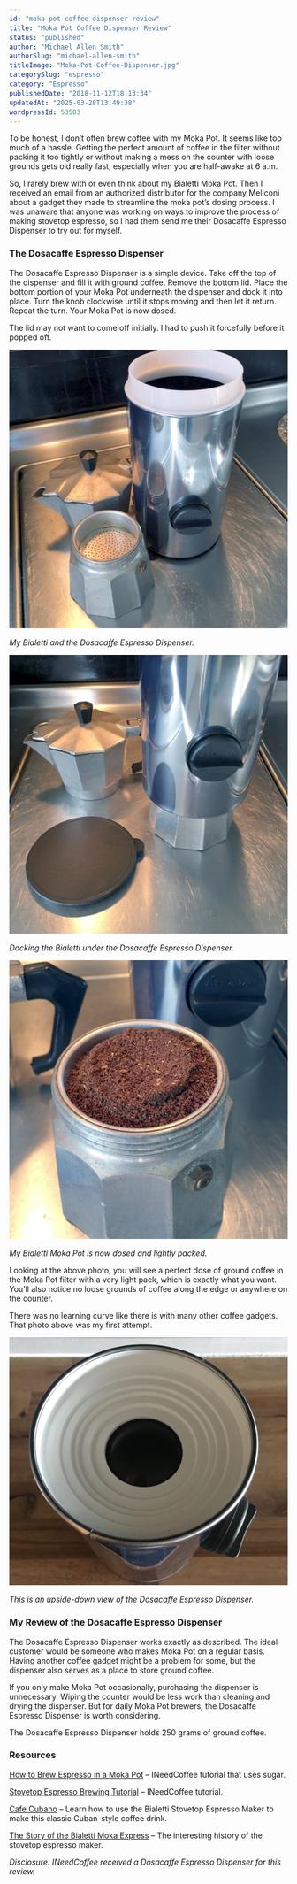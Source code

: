 ```yaml
---
id: "moka-pot-coffee-dispenser-review"
title: "Moka Pot Coffee Dispenser Review"
status: "published"
author: "Michael Allen Smith"
authorSlug: "michael-allen-smith"
titleImage: "Moka-Pot-Coffee-Dispenser.jpg"
categorySlug: "espresso"
category: "Espresso"
publishedDate: "2018-11-12T18:13:34"
updatedAt: "2025-03-28T13:49:38"
wordpressId: 53503
---
```


To be honest, I don’t often brew coffee with my Moka Pot. It seems like too much of a hassle. Getting the perfect amount of coffee in the filter without packing it too tightly or without making a mess on the counter with loose grounds gets old really fast, especially when you are half-awake at 6 a.m.

So, I rarely brew with or even think about my Bialetti Moka Pot. Then I received an email from an authorized distributor for the company Meliconi about a gadget they made to streamline the moka pot’s dosing process. I was unaware that anyone was working on ways to improve the process of making stovetop espresso, so I had them send me their Dosacaffe Espresso Dispenser to try out for myself.

### The Dosacaffe Espresso Dispenser

The Dosacaffe Espresso Dispenser is a simple device. Take off the top of the dispenser and fill it with ground coffee. Remove the bottom lid. Place the bottom portion of your Moka Pot underneath the dispenser and dock it into place. Turn the knob clockwise until it stops moving and then let it return. Repeat the turn. Your Moka Pot is now dosed.

The lid may not want to come off initially. I had to push it forcefully before it popped off.

![moka pot dispenser](moka-pot-dispenser.jpg)

*My Bialetti and the Dosacaffe Espresso Dispenser.*

![loading bialetti espresso](loading-bialetti-espresso.jpg)

*Docking the Bialetti under the Dosacaffe Espresso Dispenser.*

![bialetti loaded](bialetti-loaded.jpg)

*My Bialetti Moka Pot is now dosed and lightly packed.*

Looking at the above photo, you will see a perfect dose of ground coffee in the Moka Pot filter with a very light pack, which is exactly what you want. You’ll also notice no loose grounds of coffee along the edge or anywhere on the counter.

There was no learning curve like there is with many other coffee gadgets. That photo above was my first attempt.

![bottom dispenser](bottom-dispenser.jpg)

*This is an upside-down view of the Dosacaffe Espresso Dispenser.* 

### My Review of the Dosacaffe Espresso Dispenser

The Dosacaffe Espresso Dispenser works exactly as described. The ideal customer would be someone who makes Moka Pot on a regular basis. Having another coffee gadget might be a problem for some, but the dispenser also serves as a place to store ground coffee.

If you only make Moka Pot occasionally, purchasing the dispenser is unnecessary. Wiping the counter would be less work than cleaning and drying the dispenser. But for daily Moka Pot brewers, the Dosacaffe Espresso Dispenser is worth considering.

The Dosacaffe Espresso Dispenser holds 250 grams of ground coffee.

### Resources

[How to Brew Espresso in a Moka Pot](http://ineedcoffee.com/brewing-espresso-in-a-moka/) – INeedCoffee tutorial that uses sugar.

[Stovetop Espresso Brewing Tutorial](http://ineedcoffee.com/stovetop-espresso-brewing-tutorial/) – INeedCoffee tutorial.

[Cafe Cubano](http://ineedcoffee.com/cafe-cubano-cuban-coffee/) – Learn how to use the Bialetti Stovetop Espresso Maker to make this classic Cuban-style coffee drink.

[The Story of the Bialetti Moka Express](http://ineedcoffee.com/the-story-of-the-bialetti-moka-express/) – The interesting history of the stovetop espresso maker.

*Disclosure: INeedCoffee received a Dosacaffe Espresso Dispenser for this review.*
